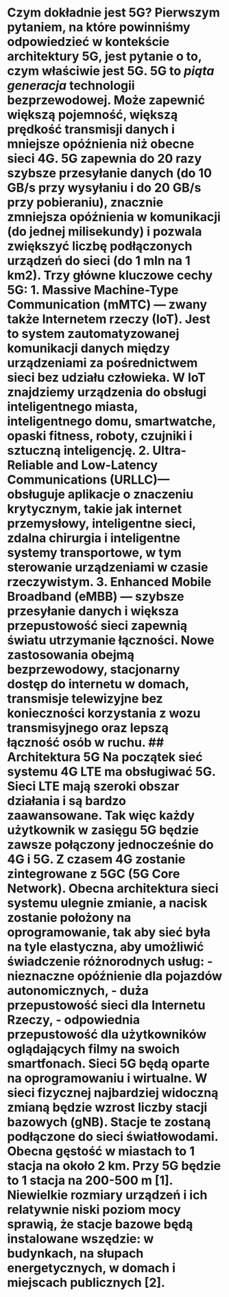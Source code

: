 ﻿# Czym dokładnie jest 5G? Pierwszym pytaniem, na które powinniśmy odpowiedzieć w kontekście architektury 5G, jest pytanie o to, czym właściwie jest 5G. 5G to *piąta generacja* technologii bezprzewodowej. Może zapewnić większą pojemność, większą prędkość transmisji danych i mniejsze opóźnienia niż obecne sieci 4G. 5G zapewnia do 20 razy szybsze przesyłanie danych (do 10 GB/s przy wysyłaniu i do 20 GB/s przy pobieraniu), znacznie zmniejsza opóźnienia w komunikacji (do jednej milisekundy) i pozwala zwiększyć liczbę podłączonych urządzeń do sieci (do 1 mln na 1 km2). Trzy główne kluczowe cechy 5G: 1. **Massive Machine-Type Communication (mMTC)** — zwany także Internetem rzeczy (IoT). Jest to system zautomatyzowanej komunikacji danych między urządzeniami za pośrednictwem sieci bez udziału człowieka. W IoT znajdziemy urządzenia do obsługi inteligentnego miasta, inteligentnego domu, smartwatche, opaski fitness, roboty, czujniki i sztuczną inteligencję. 2. **Ultra-Reliable and Low-Latency Communications (URLLC)**— obsługuje aplikacje o znaczeniu krytycznym, takie jak internet przemysłowy, inteligentne sieci, zdalna chirurgia i inteligentne systemy transportowe, w tym sterowanie urządzeniami w czasie rzeczywistym. 3. **Enhanced Mobile Broadband (eMBB)** — szybsze przesyłanie danych i większa przepustowość sieci zapewnią światu utrzymanie łączności. Nowe zastosowania obejmą bezprzewodowy, stacjonarny dostęp do internetu w domach, transmisje telewizyjne bez konieczności korzystania z wozu transmisyjnego oraz lepszą łączność osób w ruchu. ## Architektura 5G Na początek sieć systemu 4G LTE ma obsługiwać 5G. Sieci LTE mają szeroki obszar działania i są bardzo zaawansowane. Tak więc każdy użytkownik w zasięgu 5G będzie zawsze połączony jednocześnie do 4G i 5G. Z czasem 4G zostanie zintegrowane z 5GC (5G Core Network). Obecna architektura sieci systemu ulegnie zmianie, a nacisk zostanie położony na oprogramowanie, tak aby sieć była na tyle elastyczna, aby umożliwić świadczenie różnorodnych usług: - nieznaczne opóźnienie dla pojazdów autonomicznych, - duża przepustowość sieci dla Internetu Rzeczy, - odpowiednia przepustowość dla użytkowników oglądających filmy na swoich smartfonach. Sieci 5G będą oparte na oprogramowaniu i wirtualne. W sieci fizycznej najbardziej widoczną zmianą będzie wzrost liczby stacji bazowych (gNB). Stacje te zostaną podłączone do sieci światłowodami. Obecna gęstość w miastach to 1 stacja na około 2 km. Przy 5G będzie to 1 stacja na 200-500 m [1]. Niewielkie rozmiary urządzeń i ich relatywnie niski poziom mocy sprawią, że stacje bazowe będą instalowane wszędzie: w budynkach, na słupach energetycznych, w domach i miejscach publicznych [2]. 